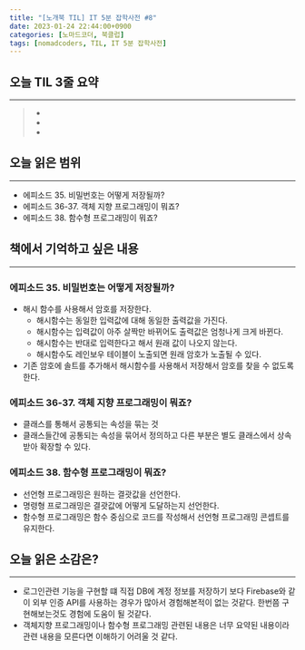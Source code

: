 ```yaml
---
title: "[노개북 TIL] IT 5분 잡학사전 #8"
date: 2023-01-24 22:44:00+0900
categories: [노마드코더, 북클럽]
tags: [nomadcoders, TIL, IT 5분 잡학사전]
---
```


## 오늘 TIL 3줄 요약

---

> -
> -
> -

## 오늘 읽은 범위

---

- 에피소드 35. 비밀번호는 어떻게 저장될까?
- 에피소드 36-37. 객체 지향 프로그래밍이 뭐죠?
- 에피소드 38. 함수형 프로그래밍이 뭐죠?

## 책에서 기억하고 싶은 내용

---

### 에피소드 35. 비밀번호는 어떻게 저장될까?

- 해시 함수를 사용해서 암호를 저장한다.
  - 해시함수는 동일한 입력값에 대해 동일한 출력값을 가진다.
  - 해시함수는 입력값이 아주 살짝만 바뀌어도 출력값은 엄청나게 크게 바뀐다.
  - 해시함수는 반대로 입력한다고 해서 원래 값이 나오지 않는다.
  - 해시함수도 레인보우 테이블이 노출되면 원래 암호가 노출될 수 있다.
- 기존 암호에 솔트를 추가해서 해시함수를 사용해서 저장해서 암호를 찾을 수 없도록 한다.

### 에피소드 36-37. 객체 지향 프로그래밍이 뭐죠?

- 클래스를 통해서 공통되는 속성을 묶는 것
- 클래스들간에 공통되는 속성을 묶어서 정의하고 다른 부분은 별도 클래스에서 상속받아 확장할 수 있다.

### 에피소드 38. 함수형 프로그래밍이 뭐죠?

- 선언형 프로그래밍은 원하는 결괏값을 선언한다.
- 명령형 프로그래밍은 결괏값에 어떻게 도달하는지 선언한다.
- 함수형 프로그래밍은 함수 중심으로 코드를 작성해서 선언형 프로그래밍 콘셉트를 유지한다.

## 오늘 읽은 소감은?

---

- 로그인관련 기능을 구현할 떄 직접 DB에 계정 정보를 저장하기 보다 Firebase와 같이 외부 인증 API를 사용하는 경우가 많아서 경험해본적이 없는 것같다. 한번쯤 구현해보는것도 경험에 도움이 될 것같다.
- 객체지향 프로그래밍이나 함수형 프로그래밍 관련된 내용은 너무 요약된 내용이라 관련 내용을 모른다면 이해하기 어려울 것 같다.
